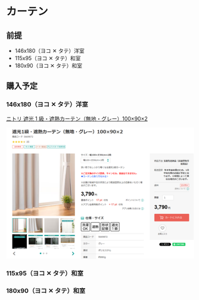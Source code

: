 # カーテン

## 前提

- 146x180（ヨコ ✕ タテ）洋室
- 115x95（ヨコ ✕ タテ）和室
- 180x90（ヨコ ✕ タテ）和室

## 購入予定

### 146x180（ヨコ ✕ タテ）洋室

[ニトリ 遮光 1 級・遮熱カーテン（無地・グレー）100×90×2](https://www.nitori-net.jp/ec/product/5669867s/)

![alt text](assets/image.png)

### 115x95（ヨコ ✕ タテ）和室

### 180x90（ヨコ ✕ タテ）和室
